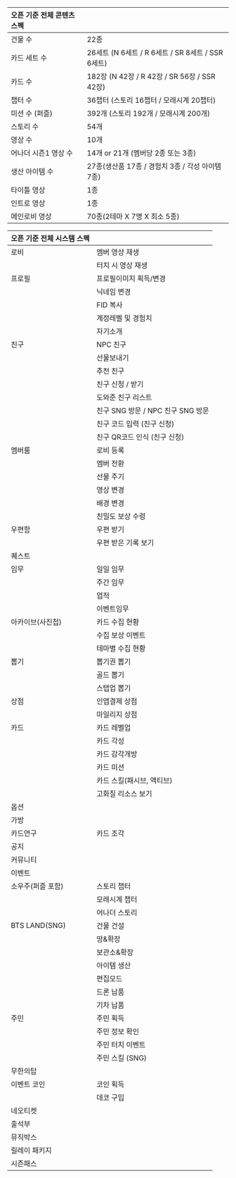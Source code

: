 


| 오픈 기준 전체 콘텐츠 스펙 |                                         |
| :-------------- | :-------------------------------------- |
| 건물 수            | 22종                                     |
| 카드 세트 수         | 26세트 (N 6세트 / R 6세트 / SR 8세트 / SSR 6세트) |
| 카드 수            | 182장 (N 42장 / R 42장 / SR 56장 / SSR 42장) |
| 챕터 수            | 36챕터 (스토리 16챕터 / 모래시계 20챕터)             |
| 미션 수 (퍼즐)       | 392개 (스토리 192개 / 모래시계 200개)             |
| 스토리 수           | 54개                                     |
| 영상 수            | 10개                                     |
| 어나더 시즌1 영상 수    | 14개 or 21개 (멤버당 2종 또는 3종)               |
| 생산 아이템 수        | 27종(생산품 17종 / 경험치 3종 / 각성 아이템 7종)       |
| 타이틀 영상          | 1종                                      |
| 인트로 영상          | 1종                                      |
| 메인로비 영상         | 70종(2테마 X 7명 X 최소 5종)                   |


| 오픈 기준 전체 시스템 스펙 |                           |
|-----------------|---------------------------|
| 로비              | 멤버 영상 재생                  |
|                 | 터치 시 영상 재생                |
| 프로필             | 프로필이미지 획득/변경              |
|                 | 닉네임 변경                    |
|                 | FID 복사                    |
|                 | 계정레벨 및 경험치                |
|                 | 자기소개                      |
| 친구              | NPC 친구                    |
|                 | 선물보내기                     |
|                 | 추천 친구                     |
|                 | 친구 신청 / 받기                |
|                 | 도와준 친구 리스트                |
|                 | 친구 SNG 방문 / NPC 친구 SNG 방문 |
|                 | 친구 코드 입력 (친구 신청)          |
|                 | 친구 QR코드 인식 (친구 신청)        |
| 멤버룸             | 로비 등록                     |
|                 | 멤버 전환                     |
|                 | 선물 주기                     |
|                 | 영상 변경                     |
|                 | 배경 변경                     |
|                 | 친밀도 보상 수령                 |
| 우편함             | 우편 받기                     |
|                 | 우편 받은 기록 보기               |
| 퀘스트             |                           |
| 임무              | 일일 임무                     |
|                 | 주간 임무                     |
|                 | 업적                        |
|                 | 이벤트임무                     |
| 아카이브(사진첩)       | 카드 수집 현황                  |
|                 | 수집 보상 이벤트                 |
|                 | 테마별 수집 현황                 |
| 뽑기              | 뽑기권 뽑기                    |
|                 | 골드 뽑기                     |
|                 | 스탭업 뽑기                    |
| 상점              | 인앱결제 상점                   |
|                 | 마일리지 상점                   |
| 카드              | 카드 레벨업                    |
|                 | 카드 각성                     |
|                 | 카드 감각개방                   |
|                 | 카드 미션                     |
|                 | 카드 스킬(패시브, 액티브)           |
|                 | 고화질 리소스 보기                |
| 옵션              |                           |
| 가방              |                           |
| 카드연구            | 카드 조각                     |
| 공지              |                           |
| 커뮤니티            |                           |
| 이벤트             |                           |
| 소우주(퍼즐 포함)      | 스토리 챕터                    |
|                 | 모래시계 챕터                   |
|                 | 어나더 스토리                   |
| BTS LAND(SNG)   | 건물 건설                     |
|                 | 땅&확장                      |
|                 | 보관소&확장                    |
|                 | 아이템 생산                    |
|                 | 편집모드                      |
|                 | 드론 납품                     |
|                 | 기차 납품                     |
| 주민              | 주민 획득                     |
|                 | 주민 정보 확인                  |
|                 | 주민 터치 이벤트                 |
|                 | 주민 스킬 (SNG)               |
| 무한의탑            |                           |
| 이벤트 코인          | 코인 획득                     |
|                 | 데코 구입                     |
| 네오티켓            |                           |
| 출석부             |                           |
| 뮤직박스            |                           |
| 릴레이 패키지         |                           |
| 시즌패스            |
